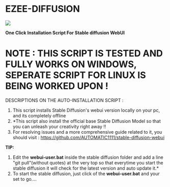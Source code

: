 # EZEE-DIFFUSION
![](https://res.cloudinary.com/db7mzrftq/image/upload/f_auto/c_limit,w_auto/q_auto/how_to_make_gif_animations_with_stable_diffusion_animatediff_gif_44d364c1ba.gif)

**One Click Installation Script For Stable diffusion WebUI**

# NOTE : THIS SCRIPT IS TESTED AND FULLY WORKS ON WINDOWS, SEPERATE SCRIPT FOR LINUX IS BEING WORKED UPON !

DESCRIPTIONS ON THE AUTO-INSTALLATION SCRIPT :
1) This script installs Stable Diffusion's webui version locally on your pc, and its completely offline
2) *This script also install the official base Stable Diffusion Model so that you can unleash your creativity right away !!
3) For resolving issues and a more comprehensive guide related to it, you should visit : https://github.com/AUTOMATIC1111/stable-diffusion-webui

**TIP:**
1) Edit the **webui-user.bat** inside the stable diffusion folder and add a line "git pull"(without quotes) at the very top so that everytime you start the stable diffusion
   it will check for the latest version and auto update it.*
2) To start the stable diffusion, just click of the **webui-user.bat** and your set to go....
